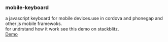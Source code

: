<h3>mobile-keyboard</h3>
a javascript keyboard for mobile devices.use in cordova and phonegap and other js mobile framewoks.<br/>
for undrstand how it work see this demo on stackblitz.<br/>
<a href="https://stackblitz.com/edit/mobile-keyboard">Demo</a>
